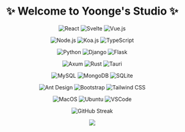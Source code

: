 <!-- ### Hi there 👋 -->

<!--
**yoonge/yoonge** is a ✨ _special_ ✨ repository because its `README.md` (this file) appears on your GitHub profile.

Here are some ideas to get you started:

- 🔭 I’m currently working on ...
- 🌱 I’m currently learning ...
- 👯 I’m looking to collaborate on ...
- 🤔 I’m looking for help with ...
- 💬 Ask me about ...
- 📫 How to reach me: ...
- 😄 Pronouns: ...
- ⚡ Fun fact: ...

Node  Koa2  Express  Redux  Hox  Vite  Vue  Vuex  Vux  pnpm  Bun  Django  Flask  Axum  MySQL  MongoDB  Mongoose  SQLite
WebStorm  HBuilderX  Xcode  Git  Github  Gitlab  Gitee  Tauri  Taro  HTML5  CSS3  Bootstrap  Miniprogram  Dart  Flutter
Photoshop  Sketch  Figma  Javascript  MacOS  WSL  Pug  Bruno  Postman  Ant-Design  Ant-Design-Pro  ElementUI

![Flutter](https://img.shields.io/badge/Flutter-4ad1fd?style=for-the-badge&logo=flutter&logoColor=white)
![PostgreSQL](https://img.shields.io/badge/PostgreSQL-336792?style=for-the-badge&logo=postgresql&logoColor=white)
![Photoshop](https://img.shields.io/badge/Photoshop-001e36?style=for-the-badge&logo=adobe&logoColor=white)
![Sketch](https://img.shields.io/badge/Sketch-f26725?style=for-the-badge&logo=sketch&logoColor=white)
![Figma](https://img.shields.io/badge/Figma-5551ff?style=for-the-badge&logo=figma&logoColor=white)

-->

<h1 align="center">✨ Welcome to Yoonge's Studio ✨</h1>

<div align="center">

![React](https://img.shields.io/badge/React-129fca?style=for-the-badge&logo=react&logoColor=white)
![Svelte](https://img.shields.io/badge/Svelte-ff3e00?style=for-the-badge&logo=Svelte&logoColor=white)
![Vue.js](https://img.shields.io/badge/Vue.js-43b883?style=for-the-badge&logo=vue.js&logoColor=white)
<br>

![Node.js](https://img.shields.io/badge/Node.js-84ba64?style=for-the-badge&logo=node.js&logoColor=white)
![Koa.js](https://img.shields.io/badge/Koa.js-33333d?style=for-the-badge&logo=koa&logoColor=white)
![TypeScript](https://img.shields.io/badge/TypeScript-007acc?style=for-the-badge&logo=typescript&logoColor=white)
<br>

![Python](https://img.shields.io/badge/Python-3776ab?style=for-the-badge&logo=python&logoColor=white)
![Django](https://img.shields.io/badge/Django-113229?style=for-the-badge&logo=django&logoColor=white)
![Flask](https://img.shields.io/badge/Flask-000000?style=for-the-badge&logo=flask&logoColor=white)
<br>

![Axum](https://img.shields.io/badge/Axum-a21caf?style=for-the-badge&logo=rust&logoColor=white)
![Rust](https://img.shields.io/badge/Rust-000000?style=for-the-badge&logo=rust&logoColor=white)
![Tauri](https://img.shields.io/badge/Tauri-25c9db?style=for-the-badge&logo=tauri&logoColor=white)
<br>

![MySQL](https://img.shields.io/badge/MySQL-02758f?style=for-the-badge&logo=mysql&logoColor=white)
![MongoDB](https://img.shields.io/badge/MongoDB-00ed64?style=for-the-badge&logo=mongodb&logoColor=white)
![SQLite](https://img.shields.io/badge/SQLite-044a64?style=for-the-badge&logo=sqlite&logoColor=white)
<br>

![Ant Design](https://img.shields.io/badge/Ant%20Design-1677ff?style=for-the-badge&logo=antdesign&logoColor=white)
![Bootstrap](https://img.shields.io/badge/Bootstrap-712cf9?style=for-the-badge&logo=bootstrap&logoColor=white)
![Tailwind CSS](https://img.shields.io/badge/Tailwind%20CSS-39bdf8?style=for-the-badge&logo=tailwindcss&logoColor=white)
<br>

![MacOS](https://img.shields.io/badge/MacOS-000000?style=for-the-badge&logo=apple&logoColor=white)
![Ubuntu](https://img.shields.io/badge/Ubuntu-ea5421?style=for-the-badge&logo=ubuntu&logoColor=white)
![VSCode](https://img.shields.io/badge/VSCode-0067b8?style=for-the-badge&logo=visual%20studio%20code&logoColor=white)
<br>

![GitHub Streak](http://github-readme-streak-stats.herokuapp.com?user=yoonge&theme=github-dark&hide_border=true&background=161B22)
<br>

<img src="https://github-readme-stats.vercel.app/api/top-langs/?username=yoonge&layout=compact" />

</div>
